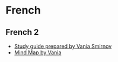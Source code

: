 # French

## French 2
* [Study guide prepared by Vania Smirnov](./files/french/big_french_study_guide.pdf)
* [Mind Map by Vania](./files/french/french_v2.png)

